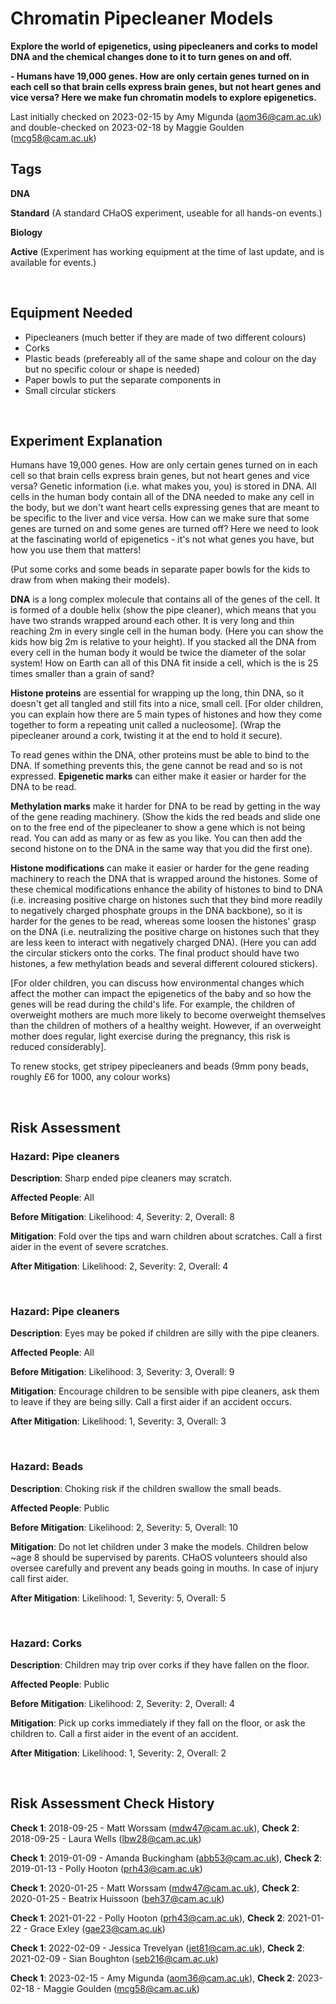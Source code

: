 # Chromatin Pipecleaner Models

**Explore the world of epigenetics, using pipecleaners and corks to model DNA and the chemical changes done to it to turn genes on and off.** <br/>

**- Humans have 19,000 genes. How are only certain genes turned on in each cell so that brain cells express brain genes, but not heart genes and vice versa? Here we make fun chromatin models to explore epigenetics.**

Last initially checked on 2023-02-15 by Amy Migunda (aom36@cam.ac.uk) and double-checked on 2023-02-18 by Maggie Goulden (mcg58@cam.ac.uk)

## Tags
<!--- Start Tags (DO NOT REMOVE THIS COMMENT) --->

**DNA**

**Standard** (A standard CHaOS experiment, useable for all hands-on events.)

**Biology**

**Active** (Experiment has working equipment at the time of last update, and is available for events.)
<!--- End Tags (DO NOT REMOVE THIS COMMENT) --->

<br/>

## Equipment Needed 
- Pipecleaners (much better if they are made of two different colours)
- Corks
- Plastic beads (prefereably all of the same shape and colour on the day but no specific colour or shape is needed)
- Paper bowls to put the separate components in
- Small circular stickers

<br/>

## Experiment Explanation 

Humans have 19,000 genes. How are only certain genes turned on in each cell so that brain cells express brain genes, but not heart genes and vice versa? Genetic information (i.e. what makes you, you) is stored in DNA. All cells in the human body contain all of the DNA needed to make any cell in the body, but we don't want heart cells expressing genes that are meant to be specific to the liver and vice versa. How can we make sure that some genes are turned on and some genes are turned off? Here we need to look at the fascinating world of epigenetics - it's not what genes you have, but how you use them that matters! 

(Put some corks and some beads in separate paper bowls for the kids to draw from when making their models).

**DNA** is a long complex molecule that contains all of the genes of the cell. It is formed of a double helix (show the pipe cleaner), which means that you have two strands wrapped around each other. It is very long and thin reaching 2m in every single cell in the human body. (Here you can show the kids how big 2m is relative to your height). If you stacked all the DNA from every cell in the human body it would be twice the diameter of the solar system! How on Earth can all of this DNA fit inside a cell, which is the is 25 times smaller than a grain of sand? 

**Histone proteins** are essential for wrapping up the long, thin DNA, so it doesn't get all tangled and still fits into a nice, small cell. [For older children, you can explain how there are 5 main types of histones and how they come together to form a repeating unit called a nucleosome]. (Wrap the pipecleaner around a cork, twisting it at the end to hold it secure). 

To read genes within the DNA, other proteins must be able to bind to the DNA. If something prevents this, the gene cannot be read and so is not expressed. **Epigenetic marks** can either make it easier or harder for the DNA to be read. 

**Methylation marks** make it harder for DNA to be read by getting in the way of the gene reading machinery. (Show the kids the red beads and slide one on to the free end of the pipecleaner to show a gene which is not being read. You can add as many or as few as you like. You can then add the second histone on to the DNA in the same way that you did the first one).

**Histone modifications** can make it easier or harder for the gene reading machinery to reach the DNA that is wrapped around the histones. Some of these chemical modifications enhance the ability of histones to bind to DNA (i.e. increasing positive charge on histones such that they bind more readily to negatively charged phosphate groups in the DNA backbone), so it is harder for the genes to be read, whereas some loosen the histones' grasp on the DNA (i.e. neutralizing the positive charge on histones such that they are less keen to interact with negatively charged DNA). (Here you can add the circular stickers onto the corks. The final product should have two histones, a few methylation beads and several different coloured stickers). 

[For older children, you can discuss how environmental changes which affect the mother can impact the epigenetics of the baby and so how the genes will be read during the child's life. For example, the children of overweight mothers are much more likely to become overweight themselves than the children of mothers of a healthy weight. However, if an overweight mother does regular, light exercise during the pregnancy, this risk is reduced considerably]. 

To renew stocks, get stripey pipecleaners and beads (9mm pony beads, roughly £6 for 1000, any colour works)

<br/>

## Risk Assessment

### **Hazard**: Pipe cleaners

**Description**: Sharp ended pipe cleaners may scratch.

**Affected People**: All

**Before Mitigation**: Likelihood: 4, Severity: 2, Overall: 8

**Mitigation**: Fold over the tips and warn children about scratches.
Call a first aider in the event of severe scratches.

**After Mitigation**: Likelihood: 2, Severity: 2, Overall: 4

<br/>

### **Hazard**: Pipe cleaners

**Description**: Eyes may be poked if children are silly with the pipe cleaners.

**Affected People**: All

**Before Mitigation**: Likelihood: 3, Severity: 3, Overall: 9

**Mitigation**: Encourage children to be sensible with pipe cleaners, ask them to leave if they are being silly.
Call a first aider if an accident occurs.

**After Mitigation**: Likelihood: 1, Severity: 3, Overall: 3

<br/>

### **Hazard**: Beads

**Description**: Choking risk if the children swallow the small beads.

**Affected People**: Public

**Before Mitigation**: Likelihood: 2, Severity: 5, Overall: 10

**Mitigation**: Do not let children under 3 make the models. Children below ~age 8 should be supervised by parents. CHaOS volunteers should also oversee carefully and prevent any beads going in mouths. In case of injury call first aider.

**After Mitigation**: Likelihood: 1, Severity: 5, Overall: 5

<br/>

### **Hazard**: Corks

**Description**: Children may trip over corks if they have fallen on the floor.

**Affected People**: Public

**Before Mitigation**: Likelihood: 2, Severity: 2, Overall: 4

**Mitigation**: Pick up corks immediately if they fall on the floor, or ask the children to.
Call a first aider in the event of an accident.

**After Mitigation**: Likelihood: 1, Severity: 2, Overall: 2

<br/>

## Risk Assessment Check History 

**Check 1**: 2018-09-25 - Matt Worssam (mdw47@cam.ac.uk), **Check 2**: 2018-09-25 - Laura Wells (lbw28@cam.ac.uk)

**Check 1**: 2019-01-09 - Amanda Buckingham (abb53@cam.ac.uk), **Check 2**: 2019-01-13 - Polly Hooton (prh43@cam.ac.uk)

**Check 1**: 2020-01-25 - Matt Worssam (mdw47@cam.ac.uk), **Check 2**: 2020-01-25 - Beatrix Huissoon (beh37@cam.ac.uk)

**Check 1**: 2021-01-22 - Polly Hooton (prh43@cam.ac.uk), **Check 2**: 2021-01-22 - Grace Exley (gae23@cam.ac.uk)

**Check 1**: 2022-02-09 - Jessica Trevelyan (jet81@cam.ac.uk), **Check 2**: 2021-02-09 - Sian Boughton (seb216@cam.ac.uk)

**Check 1**: 2023-02-15 - Amy Migunda (aom36@cam.ac.uk), **Check 2**: 2023-02-18 - Maggie Goulden (mcg58@cam.ac.uk)
